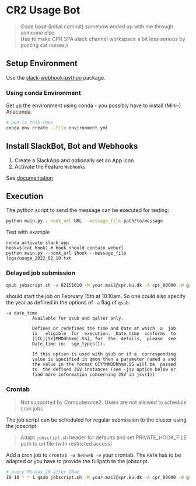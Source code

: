 # CR2 Usage Bot

> Code base (initial commit) somehow ended up with me through someone else.  
> Use to make CPR SPA slack channel workspace a bit less serious by posting cat noises;)

## Setup Environment

Use the [slack-webhook-python](https://github.com/10mohi6/slack-webhook-python) package.

### Using conda Environment

Set up the environment using conda - you possibly have to install (Mini-) Anaconda.

```bash
# pwd is this repo
conda env create --file environment.yml
```

## Install SlackBot, Bot and Webhooks

1. Create a SlackApp and optionally set an App icon
2. Activate the Feature `Webhooks`

See [documentation](https://api.slack.com/messaging/webhooks)

## Execution

The python script to send the message can be executed for testing:

```bash
python main.py --hook_url URL --message_file path/to/message
```

Test with example

```
conda activate slack_app
hook=$(cat hook) # hook should contain weburl
python main.py --hook_url $hook --message_file logs/usage_2022_02_10.txt
```

### Delayed job submission

```bash
qsub jobscript.sh -a 02151010 -M your.mail@cpr.ku.dk -A cpr_00000 -W grouplist=cpr_00000 
```

should start the job on February 15th at 10.10am. So one could also specify the year as 
defined in the options of `-a` flag of `qsub`:

```     
-a date_time
          Available for qsub and qalter only.   

          Defines or redefines the time and date at which  a  job
          is   eligible  for  execution.  Date_time  conforms  to
          [[CC]]YY]MMDDhhmm[.SS], for  the  details,  please  see
          Date_time in:  sge_types(1).

          If this option is used with qsub or if a  corresponding
          value is specified in qmon then a parameter named a and
          the value in the format CCYYMMDDhhmm.SS will be  passed
          to  the defined JSV instances (see -jsv option below or
          find more information concerning JSV in jsv(1))
```

### Crontab

> Not supported by Computerome2. Users are not allowed to schedule cron jobs


The job script can be scheduled for regular submission to the cluster using the 
jobscript.

> Adapt `jobscript.sh` header for defaults and set PRIVATE_HOOK_FILE path to url file (with restricted access)

Add a cron job to `crontab -u henweb -e` your crontab. The `PATH` has to be adapted or 
you have to provide the fullpath to the jobscript.

```bash
# every Monday 10 after 10am
10 10 * * 1 qsub jobscript.sh -M your.mail@cpr.ku.dk -A cpr_00000 -W grouplist=cpr_00000
```


